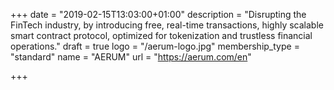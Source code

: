 +++
date = "2019-02-15T13:03:00+01:00"
description = "Disrupting the FinTech industry, by introducing free, real-time transactions, highly scalable smart contract protocol, optimized for tokenization and trustless financial operations."
draft = true
logo = "/aerum-logo.jpg"
membership_type = "standard"
name = "AERUM"
url = "https://aerum.com/en"

+++
